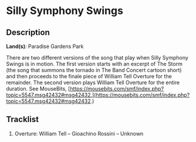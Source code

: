 # Silly Symphony Swings

## Description

**Land(s)**: Paradise Gardens Park

There are two different versions of the song that play when Silly Symphony Swings is in motion. The first version starts with an excerpt of The Storm (the song that summons the tornado in The Band Concert cartoon short) and then proceeds to the finale piece of William Tell Overture for the remainder. The second version plays William Tell Overture for the entire duration. See MouseBits, [https://mousebits.com/smf/index.php?topic=5547.msg42432#msg42432.](https://mousebits.com/smf/index.php?topic=5547.msg42432#msg42432.)

## Tracklist

1. Overture: William Tell – Gioachino Rossini – Unknown

